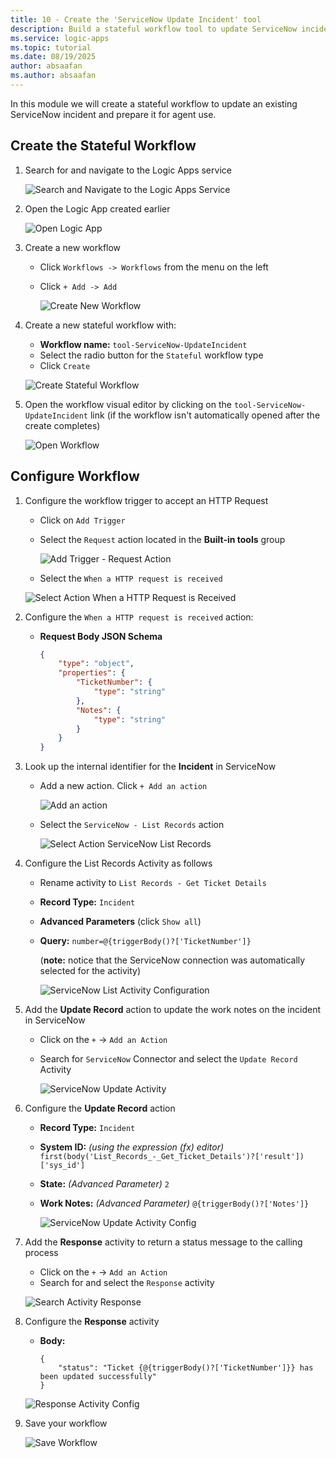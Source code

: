 ```yaml
---
title: 10 - Create the 'ServiceNow Update Incident' tool
description: Build a stateful workflow tool to update ServiceNow incidents and enable agent work note recording.
ms.service: logic-apps
ms.topic: tutorial
ms.date: 08/19/2025
author: absaafan
ms.author: absaafan
---
```


In this module we will create a stateful workflow to update an existing ServiceNow incident and prepare it for agent use.

## Create the Stateful Workflow
1. Search for and navigate to the Logic Apps service

    ![Search and Navigate to the Logic Apps Service](./images/10_01_search_bar_logic_apps.png "search and navigate to logics apps")


1. Open the Logic App created earlier 

    ![Open Logic App](./images/10_02_logic_apps_list.png "open logic app")

1. Create a new workflow
    - Click `Workflows -> Workflows` from the menu on the left
    - Click `+ Add -> Add`

      ![Create New Workflow](./images/10_03_create_new_workflow.png "create new workflow")

1. Create a new stateful workflow with:
    
    - **Workflow name:** `tool-ServiceNow-UpdateIncident`
    - Select the radio button for the `Stateful` workflow type
    - Click `Create`

    ![Create Stateful Workflow](./images/10_04_create_new_stateful_workflow.png "create new stateful workflow")

1. Open the workflow visual editor by clicking on the `tool-ServiceNow-UpdateIncident` link (if the workflow isn't automatically opened after the create completes)

    ![Open Workflow](./images/10_05_open_workflow.png "Open Workflow" )

## Configure Workflow
1. Configure the workflow trigger to accept an HTTP Request
    - Click on `Add Trigger`
    - Select the `Request` action located in the **Built-in tools** group

        ![Add Trigger - Request Action](./images/10_06_add_trigger_request_action.png "add trigger request action")
        
    - Select the `When a HTTP request is received`

    ![Select Action When a HTTP Request is Received](./images/10_07_add_action_when_a_http_request_is_received.png "select when a HTTP request is received")

1. Configure the `When a HTTP request is received` action:
    - **Request Body JSON Schema**
        ```JSON
       {
            "type": "object",
            "properties": {
                "TicketNumber": {
                    "type": "string"
                },
                "Notes": {
                    "type": "string"
                }
            }
       }
       ```

1. Look up the internal identifier for the **Incident** in ServiceNow

    - Add a new action. Click `+ Add an action`

        ![Add an action](./images/10_08_add_a_action.png "add a action")

    - Select the `ServiceNow - List Records` action

        ![Select Action ServiceNow List Records](./images/10_09_action_servicenow_list_records.png "servicenow list records")

1. Configure the List Records Activity as follows
    - Rename activity to `List Records - Get Ticket Details`
    - **Record Type:** `Incident`
    - **Advanced Parameters** (click `Show all`)
    - **Query:** `number=@{triggerBody()?['TicketNumber']}`

        (**note:** notice that the ServiceNow connection was automatically selected for the activity)

        ![ServiceNow List Activity Configuration](./images/10_10_servicenow_list_records_configuration.png "servicenow list records configuration")

1. Add the **Update Record** action to update the work notes on the incident in ServiceNow
    - Click on the `+` -> `Add an Action`
    - Search for `ServiceNow` Connector and select the `Update Record` Activity

        ![ServiceNow Update Activity](./images/10_11_search_action_sevicenow_update_activity.png "servicenow update activity")

1. Configure the **Update Record** action
    - **Record Type:** `Incident`
    - **System ID:** *(using the expression (fx) editor)* `first(body('List_Records_-_Get_Ticket_Details')?['result'])['sys_id']`
    - **State:** *(Advanced Parameter)* `2`
    - **Work Notes:** *(Advanced Parameter)* `@{triggerBody()?['Notes']}`

        ![ServiceNow Update Activity Config](./images/10_12_update_activity_config.png "servicenow update activity config")

1. Add the **Response** activity to return a status message to the calling process
    - Click on the `+` -> `Add an Action`
    - Search for and select the `Response` activity

    ![Search Activity Response](./images/10_11_search_activity_response.png "search activity response")

1. Configure the **Response** activity
    - **Body:** 
        ```
        {
            "status": "Ticket {@{triggerBody()?['TicketNumber']}} has been updated successfully"
        }
        ```
    ![Response Activity Config](./images/10_13_response_activity_config.png "response activity config")

1. Save your workflow

    ![Save Workflow](./images/10_14_save_workflow.png "save workflow")

